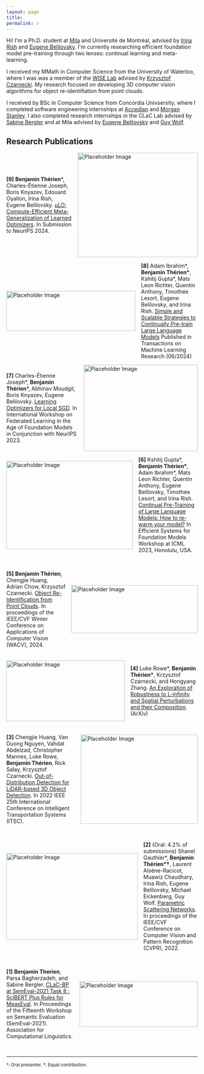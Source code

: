 ```yaml
---
layout: page
title: 
permalink: /
---
```


Hi! I'm a Ph.D. student at [Mila](https://mila.quebec/en/person/benjamintherien/) and Université de Montréal, advised by [Irina Rish](https://sites.google.com/view/irinarish/) and [Eugene Belilovsky](http://eugenium.github.io/Students/). I'm currently researching efficient foundation model pre-training through two lenses: continual learning and meta-learning.

I received my MMath in Computer Science from the University of Waterloo, where I was was a member of the [WISE Lab](https://uwaterloo.ca/waterloo-intelligent-systems-engineering-lab/) advised by [Krzysztof Czarnecki](https://uwaterloo.ca/waterloo-intelligent-systems-engineering-lab/people-profiles/krzysztof-czarnecki). My research focused on developing 3D computer vision algorithms for object re-identifiation from point clouds.

I received by BSc in Computer Science from Concordia Univsersity, where I completed software engineering internships at [Accedian](https://accedian.com/) and [Morgan Stanley](https://www.morganstanley.com/). I also completed research internships in the CLaC Lab advised by [Sabine Bergler](http://users.encs.concordia.ca/~bergler/) and at Mila advised by [Eugene Belilovsky](http://eugenium.github.io/) and [Guy Wolf](http://guywolf.org/).

## Research Publications

<div style="display: flex; align-items: center; flex-direction: row-reverse;">
<img src="{{ site.baseurl }}/images/mu_lo.png" alt="Placeholder Image" style="margin-left: 15px;" width="316" height="275">
<p><strong>[9]</strong> <strong>Benjamin Thérien</strong><span>*</span>, Charles-Étienne Joseph, Boris Knyazev, Edouard Oyallon, Irina Rish, Eugene Belilovsky. <a href="https://arxiv.org/abs/2406.00153">μLO: Compute-Efficient Meta-Generalization of Learned Optimizers</a>. In Submission to NeurIPS 2024.</p>
</div>
<be>

  
<div style="display: flex; align-items: center;">
<img src="{{ site.baseurl }}/images/sss.png" alt="Placeholder Image" style="margin-right: 15px;" width="340" height="105">
<p><strong>[8]</strong> Adam Ibrahim<span>*</span>, <strong>Benjamin Thérien<span>*</span></strong>, Kshitij Gupta<span>*</span>, Mats Leon Richter, Quentin Anthony, Timothée Lesort, Eugene Belilovsky, and Irina Rish. <a href="https://arxiv.org/pdf/2403.08763">Simple and Scalable Strategies to Continually Pre-train Large Language Models</a> Published in Transactions on Machine Learning Research (06/2024)</p>
</div>
<be>

<!-- Second publication with image on the right -->
<div style="display: flex; align-items: center; flex-direction: row-reverse;">
<img src="{{ site.baseurl }}/images/local_l2o.png" alt="Placeholder Image" style="margin-left: 15px;" width="300" height="227">
<p><strong>[7]</strong> Charles-Étienne Joseph<span>*</span>, <strong>Benjamin Thérien</strong><span>*</span>, Abhinav Moudgil, Boris Knyazev, Eugene Belilovsky. <a href="https://openreview.net/forum?id=HiPe4SjZMs">Learning Optimizers for Local SGD</a>. In International Workshop on Federated Learning in the Age of Foundation Models in Conjunction with NeurIPS 2023.</p>
</div>
<be>

<!-- First publication with image on the left -->
<div style="display: flex; align-items: center;">
<img src="{{ site.baseurl }}/images/cpt_im.png" alt="Placeholder Image" style="margin-right: 15px;" width="333" height="232">
<p><strong>[6]</strong> Kshitij Gupta<span>*</span>, <strong>Benjamin Thérien<span>*</span></strong>, Adam Ibrahim<span>*</span>, Mats Leon Richter, Quentin Anthony, Eugene Belilovsky, Timothée Lesort, and Irina Rish. <a href="https://arxiv.org/abs/2308.04014">Continual Pre-Training of Large Language Models: How to re-warm your model?</a> In Efficient Systems for Foundation Models Workshop at ICML 2023, Honolulu, USA.</p>
</div>
<br>

<!-- Second publication with image on the right -->
<div style="display: flex; align-items: center; flex-direction: row-reverse;">
<img src="{{ site.baseurl }}/images/rtmm.png" alt="Placeholder Image" style="margin-left: 15px;" width="333" height="126">
<p><strong>[5]</strong> <strong>Benjamin Thérien</strong>, Chengjie Huang, Adrian Chow, Krzysztof Czarnecki. <a href="https://arxiv.org/abs/2305.10210">Object Re-Identification from Point Clouds</a>. In proceedings of the IEEE/CVF Winter Conference on Applications of Computer Vision (WACV), 2024.</p>
</div>
<br>

<!-- Third publication with image on the left -->
<div style="display: flex; align-items: center;">
<img src="{{ site.baseurl }}/images/robustness_im.png" alt="Placeholder Image" style="margin-right: 15px;" width="312" height="160">
<p><strong>[4]</strong> Luke Rowe<span>*</span>, <strong>Benjamin Thérien<span>*</span></strong>, Krzysztof Czarnecki, and Hongyang Zhang. <a href="https://arxiv.org/abs/2210.02577">An Exploration of Robustness to L-infinity and Spatial Perturbations and their Composition</a>. (ArXiv)</p>
</div>
<br>

<!-- Fourth publication with image on the right -->
<div style="display: flex; align-items: center; flex-direction: row-reverse;">
<img src="{{ site.baseurl }}/images/itsc_im.png" alt="Placeholder Image" style="margin-left: 15px;" width="308" height="235">
<p><strong>[3]</strong> Chengjie Huang, Van Duong Nguyen, Vahdat Abdelzad, Christopher Mannes, Luke Rowe, <strong>Benjamin Thérien</strong>, Rick Salay, Krzysztof Czarnecki. <a href="https://arxiv.org/abs/2209.14435">Out-of-Distribution Detection for LiDAR-based 3D Object Detection</a>.  In 2022 IEEE 25th International Conference on Intelligent Transportation Systems (ITSC).</p>
</div>
<br>

<!-- Fifth publication with image on the left -->
<div style="display: flex; align-items: center;">
<img src="{{ site.baseurl }}/images/psn_im.gif" alt="Placeholder Image" style="margin-right: 15px;" width="346" height="228">
<p><strong>[2]</strong> (Oral: 4.2% of submissions) Shanel Gauthier<span>*</span>, <strong>Benjamin Thérien<span>*†</span></strong>, Laurent Alsène-Racicot, Muawiz Chaudhary, Irina Rish, Eugene Belilovsky, Michael Eickenberg, Guy Wolf. <a href="https://openaccess.thecvf.com/content/CVPR2022/html/Gauthier_Parametric_Scattering_Networks_CVPR_2022_paper.html">Parametric Scattering Networks</a>. In proceedings of the IEEE/CVF Conference on Computer Vision and Pattern Recognition (CVPR), 2022.</p>
</div>
<br>

<!-- Sixth publication with image on the right -->
<div style="display: flex; align-items: center; flex-direction: row-reverse;">
<img src="{{ site.baseurl }}/images/measeval_im.png" alt="Placeholder Image" style="margin-left: 15px;" width="311" height="120">
<p><strong>[1]</strong> <strong>Benjamin Therien</strong>, Parsa Bagherzadeh, and Sabine Bergler. <a href="https://aclanthology.org/2021.semeval-1.49/">CLaC-BP at SemEval-2021 Task 8 : SciBERT Plus Rules for MeasEval</a>. In Proceedings of the Fifteenth Workshop on Semantic Evaluation (SemEval-2021). Association for Computational Linguistics.</p>
</div>
<br>

---
<small>†: Oral presenter. *: Equal contribution.</small>
